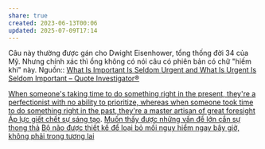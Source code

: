 ```yaml
---
share: true
created: 2023-06-13T00:06
updated: 2025-07-09T17:14
---
```

Câu này thường được gán cho Dwight Eisenhower, tổng thống đời 34 của Mỹ. Nhưng chính xác thì ổng không có nói câu có phiên bản có chữ "hiếm khi" này.
Nguồn:: [What Is Important Is Seldom Urgent and What Is Urgent Is Seldom Important – Quote Investigator®](https://quoteinvestigator.com/2014/05/09/urgent/ "What Is Important Is Seldom Urgent and What Is Urgent Is Seldom Important – Quote Investigator®")

[When someone's taking time to do something right in the present, they're a perfectionist with no ability to prioritize, whereas when someone took time to do something right in the past, they're a master artisan of great foresight](./When%20someone's%20taking%20time%20to%20do%20something%20right%20in%20the%20present,%20they're%20a%20perfectionist%20with%20no%20ability%20to%20prioritize,%20whereas%20when%20someone%20took%20time%20to%20do%20something%20right%20in%20the%20past,%20they're%20a%20master%20artisan%20of%20great%20foresight.md)
[Áp lực giết chết sự sáng tạo](../%C3%81p%20l%E1%BB%B1c%20gi%E1%BA%BFt%20ch%E1%BA%BFt%20s%E1%BB%B1%20s%C3%A1ng%20t%E1%BA%A1o.md). [Muốn thấy được những vấn đề lớn cần sự thong thả](./Mu%E1%BB%91n%20th%E1%BA%A5y%20%C4%91%C6%B0%E1%BB%A3c%20nh%E1%BB%AFng%20v%E1%BA%A5n%20%C4%91%E1%BB%81%20l%E1%BB%9Bn%20c%E1%BA%A7n%20s%E1%BB%B1%20thong%20th%E1%BA%A3.md)
[Bộ não được thiết kế để loại bỏ mối nguy hiểm ngay bây giờ, không phải trong tương lai](./S%E1%BB%B1%20tr%C3%AC%20ho%C3%A3n/B%E1%BB%99%20n%C3%A3o%20%C4%91%C6%B0%E1%BB%A3c%20thi%E1%BA%BFt%20k%E1%BA%BF%20%C4%91%E1%BB%83%20lo%E1%BA%A1i%20b%E1%BB%8F%20m%E1%BB%91i%20nguy%20hi%E1%BB%83m%20ngay%20b%C3%A2y%20gi%E1%BB%9D,%20kh%C3%B4ng%20ph%E1%BA%A3i%20trong%20t%C6%B0%C6%A1ng%20lai.md)
